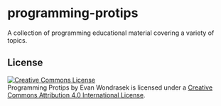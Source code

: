 programming-protips
===================

A collection of programming educational material covering a variety of topics.

## License

<a rel="license" href="http://creativecommons.org/licenses/by/4.0/"><img alt="Creative Commons License" style="border-width:0" src="https://i.creativecommons.org/l/by/4.0/88x31.png" /></a><br /><span xmlns:dct="http://purl.org/dc/terms/" property="dct:title">Programming Protips</span> by <span xmlns:cc="http://creativecommons.org/ns#" property="cc:attributionName">Evan Wondrasek</span> is licensed under a <a rel="license" href="http://creativecommons.org/licenses/by/4.0/">Creative Commons Attribution 4.0 International License</a>.
